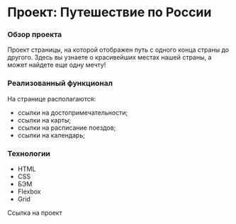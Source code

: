 # Проект: Путешествие по России

### Обзор проекта
Проект страницы, на которой отображен путь с одного конца страны до другого. 
Здесь вы узнаете о красивейших местах нашей страны, а может найдете еще одну мечту!

### Реализованный функционал
На странице располагаются:
* ссылки на достопримечательности;
* ссылки на карты;
* ссылки на расписание поездов;
* ссылки на календарь;

### Технологии
* HTML
* CSS
* БЭМ
* Flexbox
* Grid

<a href="https://olesya090585.github.io/russian-travel/" style="text-decoration: none;" target="_blank">Ссылка на проект</a>
